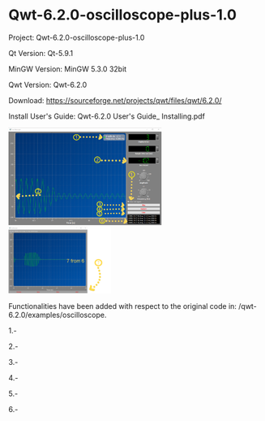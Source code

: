 # Qwt-6.2.0-oscilloscope-plus-1.0
Project: 
Qwt-6.2.0-oscilloscope-plus-1.0

Qt Version:
Qt-5.9.1

MinGW Version:
MinGW 5.3.0 32bit


Qwt Version:
Qwt-6.2.0

Download:
https://sourceforge.net/projects/qwt/files/qwt/6.2.0/

Install User's Guide:
Qwt-6.2.0 User's Guide_ Installing.pdf


<img src="https://github.com/ArielRiveraC/Qwt-6.2.0-oscilloscope-plus1.0/blob/37f0b4a83351299eb36d6129dac17b17f7b3a288/image1.png" alt="Descripción de la imagen" width="60%" />
<img src="https://github.com/ArielRiveraC/Qwt-6.2.0-oscilloscope-plus1.0/blob/e141e150970f8f5f03708ce374154daaf6488ef5/image2.png" alt="Descripción de la imagen" width="40%" />


Functionalities have been added with respect to the original code in: /qwt-6.2.0/examples/oscilloscope.


1.-

2.-

3.-

4.-

5.-

6.-
